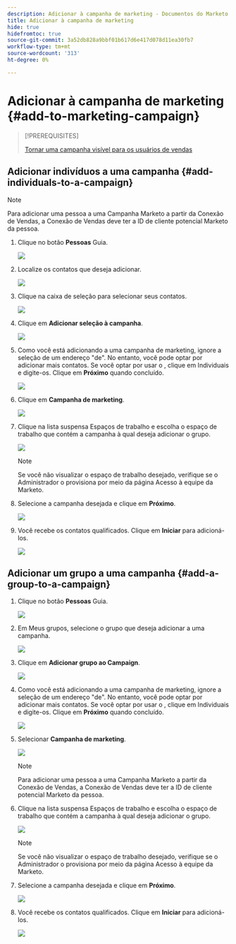 ```yaml
---
description: Adicionar à campanha de marketing - Documentos do Marketo - Documentação do produto
title: Adicionar à campanha de marketing
hide: true
hidefromtoc: true
source-git-commit: 3a52db828a9bbf01b617d6e417d078d11ea30fb7
workflow-type: tm+mt
source-wordcount: '313'
ht-degree: 0%

---
```


# Adicionar à campanha de marketing {#add-to-marketing-campaign}

>[!PREREQUISITES]
>
>[Tornar uma campanha visível para os usuários de vendas](/help/marketo/product-docs/marketo-sales-insight/actions/marketo/make-a-campaign-visible-to-sales-connect-users.md)

## Adicionar indivíduos a uma campanha {#add-individuals-to-a-campaign}

>[!NOTE]
>
>Para adicionar uma pessoa a uma Campanha Marketo a partir da Conexão de Vendas, a Conexão de Vendas deve ter a ID de cliente potencial Marketo da pessoa.

1. Clique no botão **Pessoas** Guia.

   ![](assets/one-3.png)

1. Localize os contatos que deseja adicionar.

   ![](assets/two-3.png)

1. Clique na caixa de seleção para selecionar seus contatos.

   ![](assets/three-3.png)

1. Clique em **Adicionar seleção à campanha**.

   ![](assets/four-3.png)

1. Como você está adicionando a uma campanha de marketing, ignore a seleção de um endereço &quot;de&quot;. No entanto, você pode optar por adicionar mais contatos. Se você optar por usar o , clique em Individuais e digite-os. Clique em **Próximo** quando concluído.

   ![](assets/five-2.png)

1. Clique em **Campanha de marketing**.

   ![](assets/six-1.png)

1. Clique na lista suspensa Espaços de trabalho e escolha o espaço de trabalho que contém a campanha à qual deseja adicionar o grupo.

   ![](assets/seven-1.png)

   >[!NOTE]
   >
   >Se você não visualizar o espaço de trabalho desejado, verifique se o Administrador o provisiona por meio da página Acesso à equipe da Marketo.

1. Selecione a campanha desejada e clique em **Próximo**.

   ![](assets/eight.png)

1. Você recebe os contatos qualificados. Clique em **Iniciar** para adicioná-los.

   ![](assets/nine.png)

## Adicionar um grupo a uma campanha {#add-a-group-to-a-campaign}

1. Clique no botão **Pessoas** Guia.

   ![](assets/one-3.png)

1. Em Meus grupos, selecione o grupo que deseja adicionar a uma campanha.

   ![](assets/eleven.png)

1. Clique em **Adicionar grupo ao Campaign**.

   ![](assets/twelve.png)

1. Como você está adicionando a uma campanha de marketing, ignore a seleção de um endereço &quot;de&quot;. No entanto, você pode optar por adicionar mais contatos. Se você optar por usar o , clique em Individuais e digite-os. Clique em **Próximo** quando concluído.

   ![](assets/thirteen.png)

1. Selecionar **Campanha de marketing**.

   ![](assets/six-1.png)

   >[!NOTE]
   >
   >Para adicionar uma pessoa a uma Campanha Marketo a partir da Conexão de Vendas, a Conexão de Vendas deve ter a ID de cliente potencial Marketo da pessoa.

1. Clique na lista suspensa Espaços de trabalho e escolha o espaço de trabalho que contém a campanha à qual deseja adicionar o grupo.

   ![](assets/seven-1.png)

   >[!NOTE]
   >
   >Se você não visualizar o espaço de trabalho desejado, verifique se o Administrador o provisiona por meio da página Acesso à equipe da Marketo.

1. Selecione a campanha desejada e clique em **Próximo**.

   ![](assets/eight.png)

1. Você recebe os contatos qualificados. Clique em **Iniciar** para adicioná-los.

   ![](assets/nine.png)
